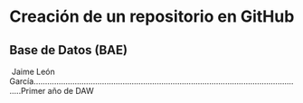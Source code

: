 # Creación de un repositorio en GitHub
## Base de Datos (BAE)
![<Texto ayuda>](<https://global-uploads.webflow.com/5f5a53e153805db840dae2db/6073fbf151fa4565d48572dc_GitHub_aprender-programaci%25C3%25B3n.jpeg>)
Jaime León García.......................................................................................................................Primer año de DAW

